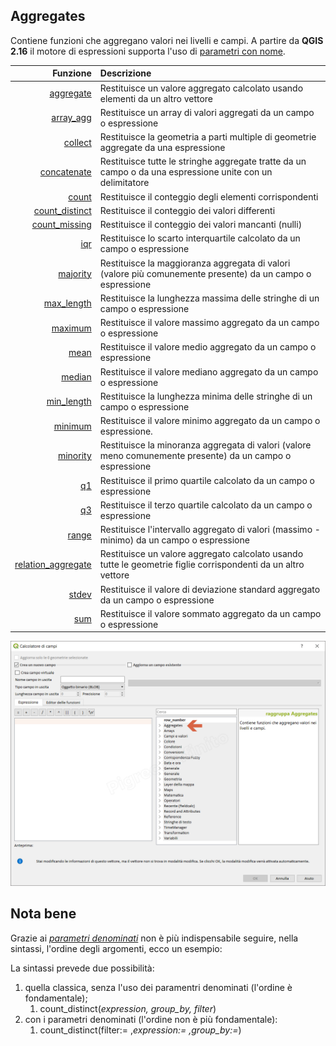 ## Aggregates

Contiene funzioni che aggregano valori nei livelli e campi. A partire da **QGIS 2.16** il motore di espressioni supporta l'uso di [parametri con nome](http://changelog.qgis.org/en/qgis/version/2.16.0/#named-parameters-expressions).

| Funzione  | Descrizione|
|----------:|:-----------|
|[aggregate](funzioni/aggregate.html)|Restituisce un valore aggregato calcolato usando elementi da un altro vettore|
|[array_agg](funzioni/array_agg.html)|Restituisce un array di valori aggregati da un campo o espressione|
|[collect](funzioni/collect.html)|Restituisce la geometria a parti multiple di geometrie aggregate da una espressione|
|[concatenate](funzioni/concatenate.html)|	Restituisce tutte le stringhe aggregate tratte da un campo o da una espressione unite con un delimitatore|
|[count](funzioni/count.html)|Restituisce il conteggio degli elementi corrispondenti|
|[count_distinct](funzioni/count_distinct.html)|Restituisce il conteggio dei valori differenti|
|[count_missing](funzioni/count_missing.html)|Restituisce il conteggio dei valori mancanti (nulli)|
|[iqr](funzioni/iqr.html)|Restituisce lo scarto interquartile calcolato da un campo o espressione|
|[majority](funzioni/majority.html)|Restituisce la maggioranza aggregata di valori (valore più comunemente presente) da un campo o espressione|
|[max_length](funzioni/max_length.html)|Restituisce la lunghezza massima delle stringhe di un campo o espressione|
|[maximum](funzioni/maximum.html)|Restituisce il valore massimo aggregato da un campo o espressione|
|[mean](funzioni/mean.html)|Restituisce il valore medio aggregato da un campo o espressione|
|[median](funzioni/median.html)|Restituisce il valore mediano aggregato da un campo o espressione|
|[min_length](funzioni/min_length.html)|Restituisce la lunghezza minima delle stringhe di un campo o espressione|
|[minimum](funzioni/minimum.html)|Restituisce il valore minimo aggregato da un campo o espressione.|
|[minority](funzioni/minority.html)|Restituisce la minoranza aggregata di valori (valore meno comunemente presente) da un campo o espressione|
|[q1](funzioni/q1.html)|Restituisce il primo quartile calcolato da un campo o espressione|
|[q3](funzioni/q3.html)|Restituisce il terzo quartile calcolato da un campo o espressione|
|[range](funzioni/range.html)|Restituisce l'intervallo aggregato di valori (massimo - minimo) da un campo o espressione|
|[relation_aggregate](funzioni/relation_aggregate.html)|Restituisce un valore aggregato calcolato usando tutte le geometrie figlie corrispondenti da un altro vettore|
|[stdev](funzioni/stdev.html)|Restituisce il valore di deviazione standard aggregato da un campo o espressione|
|[sum](funzioni/sum.html)|Restituisce il valore sommato aggregato da un campo o espressione|

![](/img/aggregates/gruppo_aggregates1.png)

## Nota bene

Grazie ai [_parametri denominati_](http://changelog.qgis.org/en/qgis/version/2.16.0/#named-parameters-expressions) non è più indispensabile seguire, nella sintassi, l'ordine degli argomenti, ecco un esempio:

La sintassi prevede due possibilità:
1. quella classica, senza l'uso dei paramentri denominati (l'ordine è fondamentale);
    1. count_distinct(_expression, group_by, filter_)
2. con i parametri denominati (l'ordine non è più fondamentale): 
    1. count_distinct(filter:= ,_expression:= ,group_by:=_)
   
